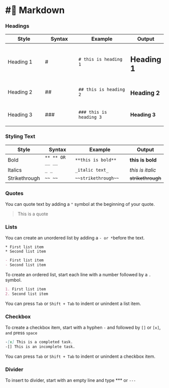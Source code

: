 # #⃣ Markdown

### Headings

<table><thead><tr><th width="150">Style</th><th width="134">Syntax</th><th width="248">Example</th><th>Output</th></tr></thead><tbody><tr><td>Heading 1</td><td>#</td><td><code># this is heading 1</code></td><td><h2>Heading 1</h2></td></tr><tr><td>Heading 2</td><td>##</td><td><code>## this is heading 2</code></td><td><h3>Heading 2</h3></td></tr><tr><td>Heading 3</td><td>###</td><td><code>### this is heading 3</code></td><td><h4>Heading 3</h4></td></tr></tbody></table>



### Styling Text

<table><thead><tr><th>Style</th><th width="161">Syntax</th><th width="216">Example</th><th>Output</th></tr></thead><tbody><tr><td>Bold</td><td><code>** ** OR</code><br><code>__ __</code></td><td><code>**this is bold**</code></td><td><strong>this is bold</strong></td></tr><tr><td>Italics</td><td><code>_ _</code></td><td><code>_italic text_</code></td><td><em>this is italic</em></td></tr><tr><td>Strikethrough</td><td><code>~~ ~~</code></td><td><code>~~strikethrough~~</code></td><td><del>strikethrough</del></td></tr></tbody></table>



### Quotes

You can quote text by adding  a `"` symbol at the beginning of your quote.

> This is a quote



### Lists

You can create an unordered list by adding a `- or *`before the text.

```
* First list item
* Second list item
```

```md
- First list item
- Second list item
```

To create an ordered list, start each line with a number followed by a `.` symbol.

```md
1. First list item
2. Second list item
```

You can press `Tab` or `Shift + Tab` to indent or unindent a list item.



### Checkbox

To create a checkbox item, start with a hyphen `-` and followed by `[]` or `[x]`, `and` press `space`

```md
-[x] This is a completed task.
-[] This is an incomplete task.
```

You can press `Tab` or `Shift + Tab` to indent or unindent a checkbox item.



### Divider

To insert to divider, start with an empty line and type \*\*\* or `---`


